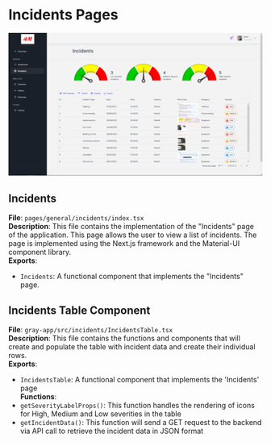 
# Incidents Pages

![Incidents](../assets/incidents.png)  

## Incidents

**File**: `pages/general/incidents/index.tsx`  
**Description**: This file contains the implementation of the "Incidents" page of the application. This page allows the user to view a list of incidents. The page is implemented using the Next.js framework and the Material-UI component library.  
**Exports**:  
- `Incidents`: A functional component that implements the "Incidents" page.  

## Incidents Table Component

**File**: `gray-app/src/incidents/IncidentsTable.tsx`  
**Description**: This file contains the functions and components that will create and populate the table with incident data and create their individual rows.  
**Exports**:  
- `IncidentsTable`: A functional component that implements the 'Incidents' page  
**Functions**:  
- `getSeverityLabelProps()`: This function handles the rendering of icons for High, Medium and Low severities in the table
- `getIncidentData()`: This function will send a GET request to the backend via API call to retrieve the incident data in JSON format  
